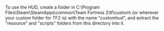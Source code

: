 To use the HUD, create a folder in
C:\Program Files\Steam\SteamApps\common\Team Fortress 2\tf\custom\ (or wherever your custom folder for TF2 is)
with the name "customhud", and extract the "resource" and "scripts" folders from this directory into it.
